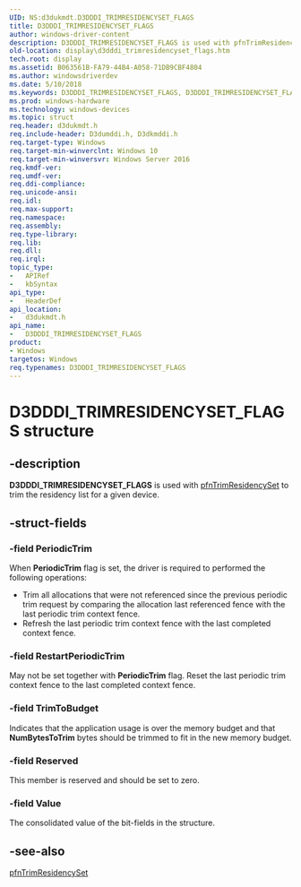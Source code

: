 ```yaml
---
UID: NS:d3dukmdt.D3DDDI_TRIMRESIDENCYSET_FLAGS
title: D3DDDI_TRIMRESIDENCYSET_FLAGS
author: windows-driver-content
description: D3DDDI_TRIMRESIDENCYSET_FLAGS is used with pfnTrimResidencySet to trim the residency list for a given device.
old-location: display\d3dddi_trimresidencyset_flags.htm
tech.root: display
ms.assetid: B063561B-FA79-44B4-A058-71DB9CBF4804
ms.author: windowsdriverdev
ms.date: 5/10/2018
ms.keywords: D3DDDI_TRIMRESIDENCYSET_FLAGS, D3DDDI_TRIMRESIDENCYSET_FLAGS structure [Display Devices], d3dukmdt/D3DDDI_TRIMRESIDENCYSET_FLAGS, display.d3dddi_trimresidencyset_flags
ms.prod: windows-hardware
ms.technology: windows-devices
ms.topic: struct
req.header: d3dukmdt.h
req.include-header: D3dumddi.h, D3dkmddi.h
req.target-type: Windows
req.target-min-winverclnt: Windows 10
req.target-min-winversvr: Windows Server 2016
req.kmdf-ver: 
req.umdf-ver: 
req.ddi-compliance: 
req.unicode-ansi: 
req.idl: 
req.max-support: 
req.namespace: 
req.assembly: 
req.type-library: 
req.lib: 
req.dll: 
req.irql: 
topic_type:
-	APIRef
-	kbSyntax
api_type:
-	HeaderDef
api_location:
-	d3dukmdt.h
api_name:
-	D3DDDI_TRIMRESIDENCYSET_FLAGS
product:
- Windows
targetos: Windows
req.typenames: D3DDDI_TRIMRESIDENCYSET_FLAGS
---
```


# D3DDDI_TRIMRESIDENCYSET_FLAGS structure


## -description


<b>D3DDDI_TRIMRESIDENCYSET_FLAGS</b> is used with <a href="https://msdn.microsoft.com/192F419C-F38F-4B42-8111-86D58D6781DA">pfnTrimResidencySet</a> to trim the residency list for a given device.


## -struct-fields




### -field PeriodicTrim

When <b>PeriodicTrim</b> flag is set, the driver is required to performed the following operations:
                                                

<ul>
<li>Trim all allocations that were not referenced since the previous periodic trim request
                                                by comparing the allocation last referenced fence with the last periodic trim context fence.</li>
<li>Refresh the last periodic trim context fence with the last completed context fence.</li>
</ul>

### -field RestartPeriodicTrim

May not be set together with <b>PeriodicTrim</b> flag.
                                                Reset the last periodic trim context fence to the last completed context fence.


### -field TrimToBudget

Indicates that the application usage is over the memory budget
                                                and that <b>NumBytesToTrim</b> bytes should be trimmed to fit in the new memory budget.


### -field Reserved

This member is reserved and should be set to zero.


### -field Value

The consolidated value of the bit-fields in the structure.


## -see-also




<a href="https://msdn.microsoft.com/192F419C-F38F-4B42-8111-86D58D6781DA">pfnTrimResidencySet</a>
 

 

